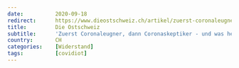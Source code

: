 ```yaml
---
date:          2020-09-18
redirect:      https://www.dieostschweiz.ch/artikel/zuerst-coronaleugner-dann-coronaskeptiker-und-was-heisst-es-morgen-M7gQ7kr
title:         Die Ostschweiz
subtitle:      'Zuerst Coronaleugner, dann Coronaskeptiker - und was heisst es morgen?'
country:       CH
categories:    [Widerstand]
tags:          [covidiot]
---
```

